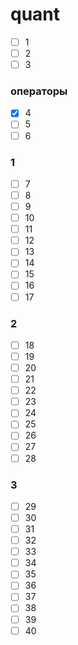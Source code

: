 # quant

- [ ] 1
- [ ] 2
- [ ] 3
### операторы
- [x] 4
- [ ] 5
- [ ] 6
### 1
- [ ] 7
- [ ] 8
- [ ] 9
- [ ] 10
- [ ] 11
- [ ] 12
- [ ] 13
- [ ] 14
- [ ] 15
- [ ] 16
- [ ] 17
### 2
- [ ] 18
- [ ] 19
- [ ] 20
- [ ] 21
- [ ] 22
- [ ] 23
- [ ] 24
- [ ] 25
- [ ] 26
- [ ] 27
- [ ] 28
### 3
- [ ] 29
- [ ] 30
- [ ] 31
- [ ] 32
- [ ] 33
- [ ] 34
- [ ] 35
- [ ] 36
- [ ] 37
- [ ] 38
- [ ] 39
- [ ] 40
